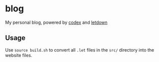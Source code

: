 # blog

My personal blog, powered by [codex]() and [letdown]()

## Usage

Use `source build.sh` to convert all `.let` files in the `src/` directory into
the website files.

